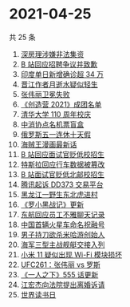 # 2021-04-25

共 25 条

<!-- BEGIN -->
<!-- 最后更新时间 Sun Apr 25 2021 23:01:40 GMT+0800 (China Standard Time) -->

1. [深房理涉嫌非法集资](https://www.zhihu.com/search?q=深房理)
2. [B 站回应招聘争议并致歉](https://www.zhihu.com/search?q=b站北邮)
3. [印度单日新增确诊超 34 万](https://www.zhihu.com/search?q=印度疫情)
4. [晋江作者月逝水疑似轻生](https://www.zhihu.com/search?q=月逝水)
5. [张伟丽卫冕失败](https://www.zhihu.com/search?q=张伟丽)
6. [《创造营 2021》成团名单](https://www.zhihu.com/search?q=创造营成团名单)
7. [清华大学 110 周年校庆](https://www.zhihu.com/search?q=清华校庆)
8. [中消协点名机票盲盒](https://www.zhihu.com/search?q=机票盲盒)
9. [俄罗斯五一连休十天假](https://www.zhihu.com/search?q=俄罗斯五一)
10. [海贼王漫画最新话](https://www.zhihu.com/search?q=海贼王)
11. [B 站回应面试官贬低校招生](https://www.zhihu.com/search?q=b站北邮)
12. [特斯拉回应行车数据被篡改](https://www.zhihu.com/search?q=特斯拉行车数据)
13. [B 站面试官贬低北邮校招生](https://www.zhihu.com/search?q=b站北邮)
14. [腾讯起诉 DD373 交易平台](https://www.zhihu.com/search?q=dd373)
15. [黑龙江一野生东北虎进村](https://www.zhihu.com/search?q=野生东北虎)
16. [《罗小黑战记》更新](https://www.zhihu.com/search?q=罗小黑战记)
17. [东航回应员工不雅聊天记录](https://www.zhihu.com/search?q=东航空姐)
18. [中国首辆火星车命名祝融号](https://www.zhihu.com/search?q=火星车命名)
19. [男子持刀欲杀米哈游创始人](https://www.zhihu.com/search?q=米哈游)
20. [海军三型主战舰艇交接入列](https://www.zhihu.com/search?q=海军舰艇)
21. [小米 11 疑似出现 Wi-Fi 模块损坏](https://www.zhihu.com/search?q=小米11烧主板)
22. [UFC261：张伟丽 vs 罗斯](https://www.zhihu.com/search?q=ufc)
23. [《一人之下》555 话更新](https://www.zhihu.com/search?q=一人之下)
24. [江宏杰向法院提出离婚诉请](https://www.zhihu.com/search?q=福原爱江宏杰离婚)
25. [世界读书日](https://www.zhihu.com/search?q=世界读书日)

<!-- END -->
